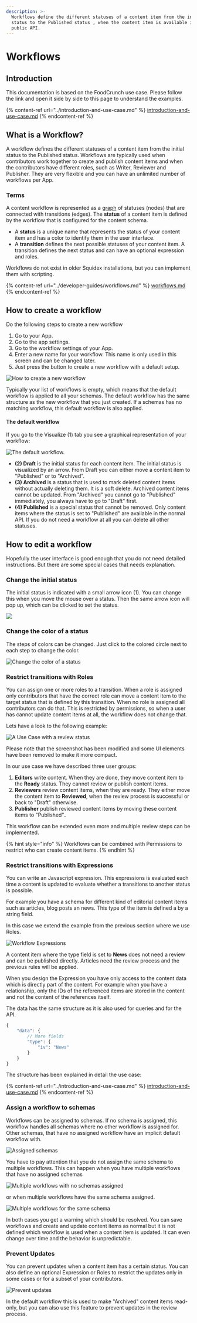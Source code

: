 ```yaml
---
description: >-
  Workflows define the different statuses of a content item from the initial
  status to the Published status , when the content item is available in the
  public API.
---
```


# Workflows

## Introduction

This documentation is based on the FoodCrunch use case. Please follow the link and open it side by side to this page to understand the examples.

{% content-ref url="../introduction-and-use-case.md" %}
[introduction-and-use-case.md](../introduction-and-use-case.md)
{% endcontent-ref %}

## What is a Workflow?

A workflow defines the different statuses of a content item from the initial status to the Published status. Workflows are typically used when contributors work together to create and publish content items and when the contributors have different roles, such as Writer, Reviewer and Publisher. They are very flexible and you can have an unlimited number of workflows per App.

### Terms

A content workflow is represented as a [graph](https://en.wikipedia.org/wiki/Graph\_\(discrete\_mathematics\)) of statuses (nodes) that are connected with transitions (edges). The **status** of a content item is defined by the workflow that is configured for the content schema.

* A **status** is a unique name that represents the status of your content item and has a color to identify them in the user interface.
* A **transition** defines the next possible statuses of your content item. A transition defines the next status and can have an optional expression and roles.

Workflows do not exist in older Squidex installations, but you can implement them with scripting.

{% content-ref url="../developer-guides/workflows.md" %}
[workflows.md](../developer-guides/workflows.md)
{% endcontent-ref %}

## How to create a workflow

Do the following steps to create a new workflow

1. Go to your App.
2. Go to the app settings.
3. Go to the workflow settings of your App.
4. Enter a new name for your workflow. This name is only used in this screen and can be changed later.
5. Just press the button to create a new workflow with a default setup.

![How to create a new workflow](<../../.gitbook/assets/image (25).png>)

Typically your list of workflows is empty, which means that the default workflow is applied to all your schemas. The default workflow has the same structure as the new workflow that you just created. If a schemas has no matching workflow, this default workflow is also applied.

#### The default workflow

If you go to the Visualize (1) tab you see a graphical representation of your workflow:

![The default workflow.](<../../.gitbook/assets/image (28).png>)

* **(2) Draft** is the initial status for each content item. The initial status is visualized by an arrow. From Draft you can either move a content item to "Published" or to "Archived".
* **(3) Archived** is a status that is used to mark deleted content items without actually deleting them. It is a soft delete. Archived content items cannot be updated. From "Archived" you cannot go to "Published" immediately, you always have to go to "Draft" first.
* **(4) Published** is a special status that cannot be removed. Only content items where the status is set to "Published" are available in the normal API. If you do not need a workflow at all you can delete all other statuses.

## How to edit a workflow

Hopefully the user interface is good enough that you do not need detailed instructions. But there are some special cases that needs explanation.

### Change the initial status

The initial status is indicated with a small arrow icon (1). You can change this when you move the mouse over a status. Then the same arrow icon will pop up, which can be clicked to set the status.

![](<../../.gitbook/assets/image (36).png>)

### Change the color of a status

The steps of colors can be changed. Just click to the colored circle next to each step to change the color.

![Change the color of a status](<../../.gitbook/assets/image (29).png>)

### Restrict transitions with Roles

You can assign one or more roles to a transition. When a role is assigned only contributors that have the correct role can move a content item to the target status that is defined by this transition. When no role is assigned all contributors can do that. This is restricted by permissions, so when a user has cannot update content items at all, the workflow does not change that.

Lets have a look to the following example:

![A Use Case with a review status](<../../.gitbook/assets/image (31).png>)

Please note that the screenshot has been modified and some UI elements have been removed to make it more compact.

In our use case we have described three user groups:

1. **Editors** write content. When they are done, they move content item to the **Ready** status. They cannot review or publish content items.
2. **Reviewers** review content items, when they are ready. They either move the content item to **Reviewed**, when the review process is successful or back to "Draft" otherwise.
3. **Publisher** publish reviewed content items by moving these content items to "Published"**.**

This workflow can be extended even more and multiple review steps can be implemented.

{% hint style="info" %}
Workflows can be combined with Permissions to restrict who can create content items.
{% endhint %}

### Restrict transitions with Expressions

You can write an Javascript expression. This expressions is evaluated each time a content is updated to evaluate whether a transitions to another status is possible.

For example you have a schema for different kind of editorial content items such as articles, blog posts an news. This type of the item is defined a by a string field.

In this case we extend the example from the previous section where we use Roles.

![Workflow Expressions](<../../.gitbook/assets/image (37).png>)

A content item where the type field is set to **News** does not need a review and can be published directly. Articles need the review process and the previous rules will be applied.

When you design the Expression you have only access to the content data which is directly part of the content. For example when you have a relationship, only the IDs of the referenced items are stored in the content and not the content of the references itself.

The data has the same structure as it is also used for queries and for the API.

```javascript
{
    "data": {
        // More fields
        "type": {
            "iv": "News"
        }
    }
}
```

The structure has been explained in detail the use case:

{% content-ref url="../introduction-and-use-case.md" %}
[introduction-and-use-case.md](../introduction-and-use-case.md)
{% endcontent-ref %}

### Assign a workflow to schemas

Workflows can be assigned to schemas. If no schema is assigned, this workflow handles all schemas where no other workflow is assigned for. Other schemas, that have no assigned workflow have an implicit default workflow with.

![Assigned schemas](<../../.gitbook/assets/image (32).png>)

You have to pay attention that you do not assign the same schema to multiple workflows. This can happen when you have multiple workflows that have no assigned schemas

![Multiple workflows with no schemas assigned](<../../.gitbook/assets/image (33).png>)

or when multiple workflows have the same schema assigned.

![Multiple workflows for the same schema](<../../.gitbook/assets/image (35).png>)

In both cases you get a warning which should be resolved. You can save workflows and create and update content items as normal but it is not defined which workflow is used when a content item is updated. It can even change over time and the behavior is unpredictable.

### Prevent Updates

You can prevent updates when a content item has a certain status. You can also define an optional Expression or Roles to restrict the updates only in some cases or for a subset of your contributors.

![Prevent updates](<../../.gitbook/assets/image (38).png>)

In the default workflow this is used to make "Archived" content items read-only, but you can also use this feature to prevent updates in the review process.
